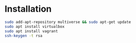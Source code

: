 # Installation
```bash
sudo add-apt-repository multiverse && sudo apt-get update
sudo apt install virtualbox
sudo apt install vagrant
ssh-keygen -t rsa
```
